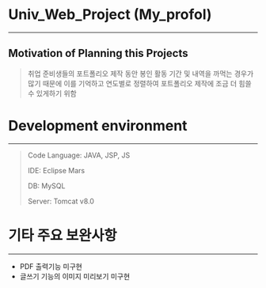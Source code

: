 # Univ_Web_Project (My_profol)
---------------------------
## Motivation of Planning this Projects
> 취업 준비생들의 포트폴리오 제작 동안 봉인 활동 기간 및 내역을 까먹는 경우가 많기 때문에 
> 이를 기억하고 연도별로 정렬하여 포트폴리오 제작에 조금 더 힘쓸 수 있게하기 위함

# Development environment
-------------------------
> Code Language: JAVA, JSP, JS  
>
> IDE: Eclipse Mars 
>
> DB: MySQL
>
> Server: Tomcat v8.0

# 기타 주요 보완사항
------------------------
* PDF 출력기능 미구현
* 글쓰기 기능의 이미지 미리보기 미구현

